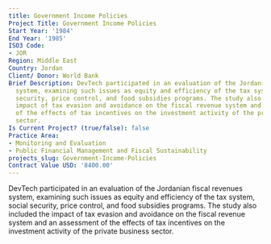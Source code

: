```yaml
---
title: Government Income Policies
Project Title: Government Income Policies
Start Year: '1984'
End Year: '1985'
ISO3 Code:
- JOR
Region: Middle East
Country: Jordan
Client/ Donor: World Bank
Brief Description: DevTech participated in an evaluation of the Jordanian fiscal revenues
  system, examining such issues as equity and efficiency of the tax system, social
  security, price control, and food subsidies programs. The study also included the
  impact of tax evasion and avoidance on the fiscal revenue system and an assessment
  of the effects of tax incentives on the investment activity of the private business
  sector.
Is Current Project? (true/false): false
Practice Area:
- Monitoring and Evaluation
- Public Financial Management and Fiscal Sustainability
projects_slug: Government-Income-Policies
Contract Value USD: '8400.00'
---
```


DevTech participated in an evaluation of the Jordanian fiscal revenues system, examining such issues as equity and efficiency of the tax system, social security, price control, and food subsidies programs. The study also included the impact of tax evasion and avoidance on the fiscal revenue system and an assessment of the effects of tax incentives on the investment activity of the private business sector.